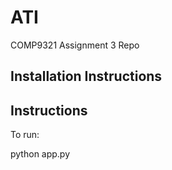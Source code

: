 # ATI
COMP9321 Assignment 3 Repo

## Installation Instructions


## Instructions

To run:

python app.py
